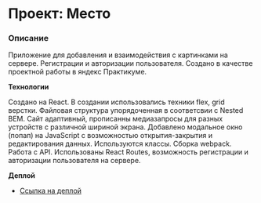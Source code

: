 # Проект: Место

### Описание
Приложение для добавления и взаимодействия с картинками на сервере. Регистрации и авторизации пользователя. Создано в качестве проектной работы в яндекс Практикуме.

**Технологии**

Создано на React. В создании использовались техники flex, grid верстки. Файловая структура упорядоченная 
в соответсвии с Nested BEM. Сайт адаптивный, прописанны медиазапросы для разных устройств
с различной шириной экрана. Добавлено модальное окно (попап) на JavaScript с возможностью
открытия-закрытия и редактирования данных. Используются классы. Сборка webpack. Работа с API.
Использованы React Routes, возможность регистрации и авторизации пользователя на сервере.

**Деплой**

* [Ссылка на деплой](https://lethl.github.io/mesto-react-auth/)